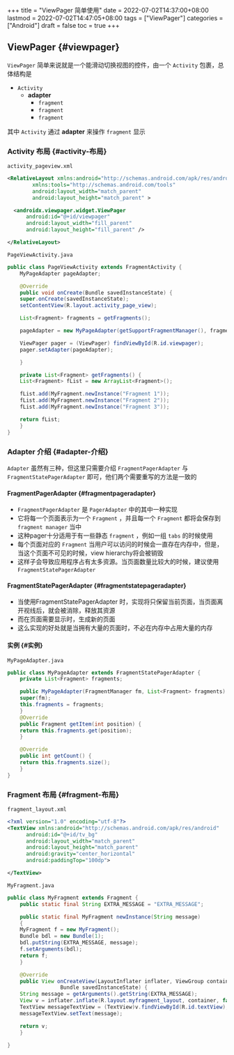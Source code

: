 +++
title = "ViewPager 简单使用"
date = 2022-07-02T14:37:00+08:00
lastmod = 2022-07-02T14:47:05+08:00
tags = ["ViewPager"]
categories = ["Android"]
draft = false
toc = true
+++

## ViewPager {#viewpager}

`ViewPager` 简单来说就是一个能滑动切换视图的控件，由一个 `Activity` 包裹，总体结构是 <br/>

-   `Activity` <br/>
    -   **adapter** <br/>
        -   `fragment` <br/>
        -   `fragment` <br/>
        -   `fragment` <br/>

其中 `Activity` 通过 **adapter** 来操作 `fragment` 显示 <br/>


### Activity 布局 {#activity-布局}

`activity_pageview.xml` <br/>

```xml
<RelativeLayout xmlns:android="http://schemas.android.com/apk/res/android"
		xmlns:tools="http://schemas.android.com/tools"
		android:layout_width="match_parent"
		android:layout_height="match_parent" >

  <androidx.viewpager.widget.ViewPager
      android:id="@+id/viewpager"
      android:layout_width="fill_parent"
      android:layout_height="fill_parent" />

</RelativeLayout>

```

`PageViewActivity.java` <br/>

```java
public class PageViewActivity extends FragmentActivity {
    MyPageAdapter pageAdapter;

    @Override
    public void onCreate(Bundle savedInstanceState) {
	super.onCreate(savedInstanceState);
	setContentView(R.layout.activity_page_view);

	List<Fragment> fragments = getFragments();

	pageAdapter = new MyPageAdapter(getSupportFragmentManager(), fragments);

	ViewPager pager = (ViewPager) findViewById(R.id.viewpager);
	pager.setAdapter(pageAdapter);

    }

    private List<Fragment> getFragments() {
	List<Fragment> fList = new ArrayList<Fragment>();

	fList.add(MyFragment.newInstance("Fragment 1"));
	fList.add(MyFragment.newInstance("Fragment 2"));
	fList.add(MyFragment.newInstance("Fragment 3"));

	return fList;
    }
}
```


### Adapter 介绍 {#adapter-介绍}

`Adapter` 虽然有三种，但这里只需要介绍 `FragmentPagerAdapter` 与 `FragmentStatePagerAdapter` 即可，他们两个需要重写的方法是一致的 <br/>


#### FragmentPagerAdapter {#fragmentpageradapter}

-   `FragmentPagerAdapter` 是 `PagerAdapter` 中的其中一种实现 <br/>
-   它将每一个页面表示为一个 `Fragment` ，并且每一个 `Fragment` 都将会保存到 `fragment manager` 当中 <br/>
-   这种pager十分适用于有一些静态 `fragment` ，例如一组 `tabs` 的时候使用 <br/>
-   每个页面对应的 `Fragment` 当用户可以访问的时候会一直存在内存中，但是，当这个页面不可见的时候，view hierarchy将会被销毁 <br/>
-   这样子会导致应用程序占有太多资源。当页面数量比较大的时候，建议使用 `FragmentStatePagerAdapter` <br/>


#### FragmentStatePagerAdapter {#fragmentstatepageradapter}

-   当使用FragmentStatePagerAdapter 时，实现将只保留当前页面，当页面离开视线后，就会被消除，释放其资源 <br/>
-   而在页面需要显示时，生成新的页面 <br/>
-   这么实现的好处就是当拥有大量的页面时，不必在内存中占用大量的内存 <br/>


#### 实例 {#实例}

`MyPageAdapter.java` <br/>

```java
public class MyPageAdapter extends FragmentStatePagerAdapter {
    private List<Fragment> fragments;

    public MyPageAdapter(FragmentManager fm, List<Fragment> fragments) {
	super(fm);
	this.fragments = fragments;
    }
    @Override
    public Fragment getItem(int position) {
	return this.fragments.get(position);
    }

    @Override
    public int getCount() {
	return this.fragments.size();
    }
}
```


### Fragment 布局 {#fragment-布局}

`fragment_layout.xml` <br/>

```xml
<?xml version="1.0" encoding="utf-8"?>
<TextView xmlns:android="http://schemas.android.com/apk/res/android"
	  android:id="@+id/tv_bg"
	  android:layout_width="match_parent"
	  android:layout_height="match_parent"
	  android:gravity="center_horizontal"
	  android:paddingTop="100dp">

</TextView>
```

`MyFragment.java` <br/>

```java
public class MyFragment extends Fragment {
    public static final String EXTRA_MESSAGE = "EXTRA_MESSAGE";

    public static final MyFragment newInstance(String message)
    {
	MyFragment f = new MyFragment();
	Bundle bdl = new Bundle(1);
	bdl.putString(EXTRA_MESSAGE, message);
	f.setArguments(bdl);
	return f;
    }

    @Override
    public View onCreateView(LayoutInflater inflater, ViewGroup container,
			     Bundle savedInstanceState) {
	String message = getArguments().getString(EXTRA_MESSAGE);
	View v = inflater.inflate(R.layout.myfragment_layout, container, false);
	TextView messageTextView = (TextView)v.findViewById(R.id.textView);
	messageTextView.setText(message);

	return v;
    }

}

```